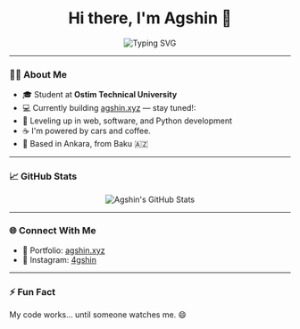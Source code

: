 <h1 align="center">Hi there, I'm Agshin 👋</h1>

<p align="center">
  <img src="https://readme-typing-svg.demolab.com?font=Fira+Code&pause=1000&color=00F7FF&center=true&vCenter=true&width=435&lines=Part-time+engineer,+full-time+learner;Loves+minimal+designs+%26+clean+code" alt="Typing SVG" />
</p>

---

### 🧑‍💻 About Me

- 🎓 Student at **Ostim Technical University**
- 💻 Currently building [agshin.xyz](https://agshin.xyz) — stay tuned!: 
- 🌱 Leveling up in web, software, and Python development
- ☕ I'm powered by cars and coffee.
- 📍 Based in Ankara, from Baku 🇦🇿

---

### 📈 GitHub Stats

<p align="center">
  <img src="https://github-readme-stats.vercel.app/api?username=4gshin&show_icons=true&theme=tokyonight" alt="Agshin's GitHub Stats" />
</p>

---

### 🌐 Connect With Me

- 💼 Portfolio: [agshin.xyz](https://agshin.xyz)
- 📸 Instagram: [4gshin](https://instagram.com/4gshin)

---

### ⚡ Fun Fact

My code works... until someone watches me. 😄


<!--
**4gshin/4gshin** is a ✨ _special_ ✨ repository because its `README.md` (this file) appears on your GitHub profile.

Here are some ideas to get you started:

- 🔭 I’m currently working on ...
- 🌱 I’m currently learning ...
- 👯 I’m looking to collaborate on ...
- 🤔 I’m looking for help with ...
- 💬 Ask me about ...
- 📫 How to reach me: ...
- 😄 Pronouns: ...
- ⚡ Fun fact: ...
-->
